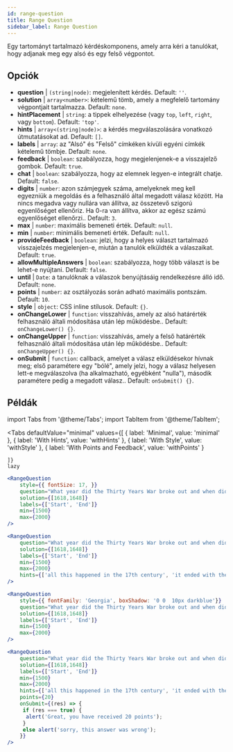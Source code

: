 ```yaml
---
id: range-question
title: Range Question
sidebar_label: Range Question
---
```


Egy tartományt tartalmazó kérdéskomponens, amely arra kéri a tanulókat, hogy adjanak meg egy alsó és egy felső végpontot.

## Opciók

* __question__ | `(string|node)`: megjelenített kérdés. Default: `''`.
* __solution__ | `array<number>`: kételemű tömb, amely a megfelelő tartomány végpontjait tartalmazza. Default: `none`.
* __hintPlacement__ | `string`: a tippek elhelyezése (vagy `top`, `left`, `right`, vagy `bottom`). Default: `'top'`.
* __hints__ | `array<(string|node)>`: a kérdés megválaszolására vonatkozó útmutatásokat ad. Default: `[]`.
* __labels__ | `array`: az "Alsó" és "Felső" címkéken kívüli egyéni címkék kételemű tömbje. Default: `none`.
* __feedback__ | `boolean`: szabályozza, hogy megjelenjenek-e a visszajelző gombok. Default: `true`.
* __chat__ | `boolean`: szabályozza, hogy az elemnek legyen-e integrált chatje. Default: `false`.
* __digits__ | `number`: azon számjegyek száma, amelyeknek meg kell egyezniük a megoldás és a felhasználó által megadott válasz között. Ha nincs megadva vagy nullára van állítva, az összetevő szigorú egyenlőséget ellenőriz. Ha 0-ra van állítva, akkor az egész számú egyenlőséget ellenőrzi.. Default: `3`.
* __max__ | `number`: maximális bemeneti érték. Default: `null`.
* __min__ | `number`: minimális bemeneti érték. Default: `null`.
* __provideFeedback__ | `boolean`: jelzi, hogy a helyes választ tartalmazó visszajelzés megjelenjen-e, miután a tanulók elküldték a válaszaikat. Default: `true`.
* __allowMultipleAnswers__ | `boolean`: szabályozza, hogy több választ is be lehet-e nyújtani. Default: `false`.
* __until__ | `Date`: a tanulóknak a válaszok benyújtásáig rendelkezésre álló idő. Default: `none`.
* __points__ | `number`: az osztályozás során adható maximális pontszám. Default: `10`.
* __style__ | `object`: CSS inline stílusok. Default: `{}`.
* __onChangeLower__ | `function`: visszahívás, amely az alsó határérték felhasználó általi módosítása után lép működésbe.. Default: `onChangeLower() {}`.
* __onChangeUpper__ | `function`: visszahívás, amely a felső határérték felhasználó általi módosítása után lép működésbe.. Default: `onChangeUpper() {}`.
* __onSubmit__ | `function`: callback, amelyet a válasz elküldésekor hívnak meg; első paramétere egy "bólé", amely jelzi, hogy a válasz helyesen lett-e megválaszolva (ha alkalmazható, egyébként "nulla"), második paramétere pedig a megadott válasz.. Default: `onSubmit() {}`.


## Példák

import Tabs from '@theme/Tabs';
import TabItem from '@theme/TabItem';

<Tabs
    defaultValue="minimal"
    values={[
        { label: 'Minimal', value: 'minimal' },
        { label: 'With Hints', value: 'withHints' },
        { label: 'With Style', value: 'withStyle' },
        { label: 'With Points and Feedback', value: 'withPoints' }
        
    ]}
    lazy
>

<TabItem value="minimal">

```jsx live
<RangeQuestion
    style={{ fontSize: 17, }}
    question="What year did the Thirty Years War broke out and when did it?"
    solution={[1618,1648]}
    labels={['Start', 'End']}
    min={1500}
    max={2000}
/>
```

</TabItem>

<TabItem value="withHints">

```jsx live
<RangeQuestion
    question="What year did the Thirty Years War broke out and when did it?"
    solution={[1618,1648]}
    labels={['Start', 'End']}
    min={1500}
    max={2000}
    hints={['all this happened in the 17th century', 'it ended with the Peace of Westphalia in 1648']}
/>
```

</TabItem>

<TabItem value="withStyle">

```jsx live
<RangeQuestion
    style={{ fontFamily: 'Georgia', boxShadow: '0 0  10px darkblue'}}
    question="What year did the Thirty Years War broke out and when did it?"
    solution={[1618,1648]}
    labels={['Start', 'End']}
    min={1500}
    max={2000}
/>
```

</TabItem>

<TabItem value="withPoints">

```jsx live
<RangeQuestion
    question="What year did the Thirty Years War broke out and when did it?"
    solution={[1618,1648]}
    labels={['Start', 'End']}
    min={1500}
    max={2000}
    hints={['all this happened in the 17th century', 'it ended with the Peace of Westphalia in 1648']}
    points={20}
    onSubmit={(res) => {
     if (res === true) {
      alert('Great, you have received 20 points');
     }
     else alert('sorry, this answer was wrong');
    }}
/>
```

</TabItem>

</Tabs>
